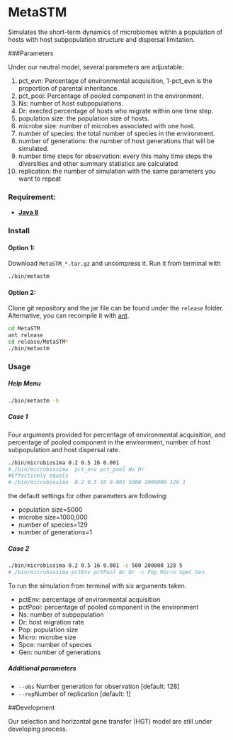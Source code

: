 # MetaSTM

Simulates the short-term dynamics of microbiomes within a population of hosts with host subpopulation structure and dispersal limitation.


###Parameters

Under our neutral model, several parameters are adjustable:
  1. pct_evn: Percentage of environmental acquisition, 1-pct_evn is the proportion of parental inheritance.
  2. pct_pool: Percentage of pooled component in the environment.
  3. Ns: number of host subpopulations.
  4. Dr: exected percentage of hosts who migrate within one time step.
  5. population size: the population size of hosts.
  6. microbe size: number of microbes associated with one host.
  7. number of species: the total number of species in the environment.
  8. number of generations: the number of host generations that will be simulated.
  9. number time steps for observation: every this many time steps the diversities and other summary statistics are calculated
  10. replication: the number of simulation with the same parameters you want to repeat  


### Requirement:
   * [**Java 8**](https://www.java.com/)

### Install
#### Option 1:
Download `MetaSTM_*.tar.gz` and uncompress it. Run it from terminal with
```bash
./bin/metastm
```

#### Option 2:
Clone git repository and the jar file can be found under the `release` folder.
Alternative, you can recompile it with [ant](http://ant.apache.org/).
```bash
cd MetaSTM
ant release
cd release/MetaSTM*
./bin/metastm
```


### Usage
##### Help Menu
```bash
./bin/metastm -h
```

##### Case 1

Four arguments provided for percentage of environmental acquisition, and percentage of pooled component in the environment, number of host subpopulation and host dispersal rate.
```bash
./bin/microbiosima 0.2 0.5 16 0.001
#./bin/microbiosima  pct_env pct_pool Ns Dr
#Effectively equals
#./bin/microbiosima  0.2 0.5 16 0.001 5000 1000000 129 1
```
the default settings for other parameters are following:
  - population size=5000
  - microbe size=1000,000
  - number of species=129
  - number of generations=1

##### Case 2

```bash
./bin/microbiosima 0.2 0.5 16 0.001 -c 500 200000 128 5
#./bin/microbiosima pctEnv pctPool Nc Dr -c Pop Micro Spec Gen
```
To run the simulation from terminal with six arguments taken.
- pctEnv: percentage of environmental acquisition
- pctPool: percentage of pooled component in the environment
- Ns: number of subpopulation
- Dr: host migration rate
- Pop: population size
- Micro: microbe size
- Spce: number of species
- Gen: number of generations



##### Additional parameters
  - `--obs` Number generation for observation [default: 128]
  - `--rep`Number of replication [default: 1]




##Development

Our selection and horizontal gene transfer (HGT) model are still under developing process.
